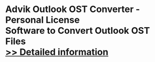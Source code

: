 # Advik Outlook OST Converter - Personal License<br />Software to Convert Outlook OST Files<br />[>> Detailed information](https://secure.shareit.com/shareit/product.html?productid=300857073&affiliateid=200057808)